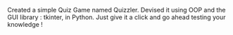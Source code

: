 Created a simple Quiz Game named Quizzler. Devised it using OOP and the GUI library : tkinter, in Python. Just give it a click and go ahead testing your knowledge !
